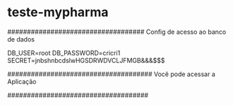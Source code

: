 # teste-mypharma

###################################
Config de acesso ao banco de dados

DB_USER=root
DB_PASSWORD=cricri1
SECRET=jnbshnbcdslwHGSDRWDVCLJFMGB&&&$$$


#####################################
Você pode acessar a Aplicação




####################################
